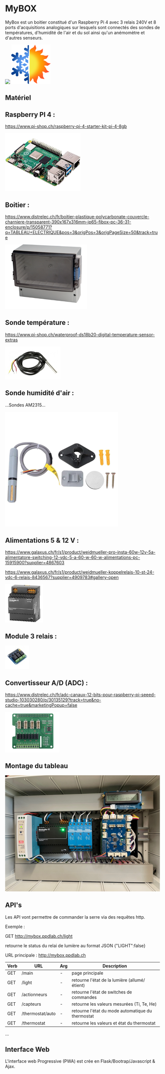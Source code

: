 # MyBOX 

MyBox est un boitier constitué d'un Raspberry Pi 4 avec 3 relais 240V et 8 ports d'acquisitions analogiques sur lesquels sont connectés des sondes de températures, d'humidité de l'air et du sol ainsi qu'un anémomètre et d'autres senseurs.

![](/images/mybox.png) 
![](/images/logo.png)

## Matériel

## Raspberry PI 4 : 

https://www.pi-shop.ch/raspberry-pi-4-starter-kit-pi-4-8gb

![](/images/raspi.png)

## Boitier : 

https://www.distrelec.ch/fr/boitier-plastique-polycarbonate-couvercle-charniere-transparent-390x167x316mm-ip65-fibox-pc-36-31-enclosure/p/15058771?q=TABLEAU+ELECTRIQUE&pos=3&origPos=3&origPageSize=50&track=true

![](/images/boitier.png)

## Sonde température : 

https://www.pi-shop.ch/waterproof-ds18b20-digital-temperature-sensor-extras

![](/images/ds18b20.jpg)

## Sonde humidité d'air : 

...Sondes AM2315...

![](/images/am2315.png)


## Alimentations 5 & 12  V : 

https://www.galaxus.ch/fr/s1/product/weidmueller-pro-insta-60w-12v-5a-alimentatore-switching-12-vdc-5-a-60-w-60-w-alimentations-pc-15915900?supplier=4867603

https://www.galaxus.ch/fr/s1/product/weidmueller-koppelrelais-10-st-24-vdc-6-relais-8436567?supplier=4909783#gallery-open

![](/images/alim5-12-24V.jpg)


## Module 3 relais : 

![](/images/3relayboard.jpg)

## Convertisseur A/D (ADC) : 

https://www.distrelec.ch/fr/adc-canaux-12-bits-pour-raspberry-pi-seeed-studio-103030280/p/30135129?track=true&no-cache=true&marketingPopup=false

![](/images/ADC.png)

## Montage du tableau

![](/images/mybox.jpg)


## API's

Les API vont permettre de commander la serre via des requêtes http.

Exemple :

GET   http://mybox.ppdlab.ch/light

retourne le status du relai de lumière au format JSON 
{"LIGHT":false}


URL principale : 
http://mybox.ppdlab.ch

| Verb    |   URL           | Arg     |  Description                                         |
|---------|-----------------|---------|-------------------------------------------------------
| GET     | /main           |  -      | page principale                                      |
| GET     | /light          |  -      | retourne l'état de la lumière (allumé/étient)        |
| GET     | /actionneurs    |  -      | retourne l'état de switches de commandes             |
| GET     | /capteurs       |  -      | retourne les valeurs mesurées (Ti, Te, He)           |
| GET     | /thermostat/auto|  -      | retourne l'état du mode automatique du thermostat    |
| GET     | /thermostat     |  -      | retourne les valeurs et état du thermostat           | 
...


## Interface Web

L'interface web Progressive (PWA) est crée en Flask/Bootrap/Javascript & Ajax. 



